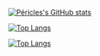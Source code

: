 

[![Péricles's GitHub stats](https://github-readme-stats.vercel.app/api?username=jerry-523&show_icons=true&theme=tokyonight)](https://github.com/jerry-523/github-readme-stats)

[![Top Langs](https://github-readme-stats.vercel.app/api/top-langs/?username=jerry-523&layout=compact)](https://github.com/jerry-523/github-readme-stats)

[![Top Langs](https://github-readme-stats.vercel.app/api/top-langs/?username=jerry-523&show_icons=true&theme=tokyonight)](https://github.com/jerry-523/github-readme-stats)
<!--
**Jerry-523/Jerry-523** is a ✨ _special_ ✨ repository because its `README.md` (this file) appears on your GitHub profile
Here are some ideas to get you started:

- 🔭 I’m currently working on ...
- 🌱 I’m currently learning ...
- 👯 I’m looking to collaborate on ...
- 🤔 I’m looking for help with ...
- 💬 Ask me about ...
- 📫 How to reach me: ...
- 😄 Pronouns: ...
- ⚡ Fun fact: ...
-->

